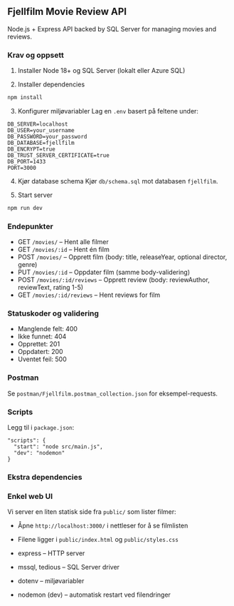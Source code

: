 ## Fjellfilm Movie Review API

Node.js + Express API backed by SQL Server for managing movies and reviews.

### Krav og oppsett

1) Installer Node 18+ og SQL Server (lokalt eller Azure SQL)

2) Installer dependencies
```bash
npm install
```

3) Konfigurer miljøvariabler
Lag en `.env` basert på feltene under:
```
DB_SERVER=localhost
DB_USER=your_username
DB_PASSWORD=your_password
DB_DATABASE=fjellfilm
DB_ENCRYPT=true
DB_TRUST_SERVER_CERTIFICATE=true
DB_PORT=1433
PORT=3000
```

4) Kjør database schema
Kjør `db/schema.sql` mot databasen `fjellfilm`.

5) Start server
```bash
npm run dev
```

### Endepunkter

- GET `/movies/` – Hent alle filmer
- GET `/movies/:id` – Hent én film
- POST `/movies/` – Opprett film (body: title, releaseYear, optional director, genre)
- PUT `/movies/:id` – Oppdater film (samme body-validering)
- POST `/movies/:id/reviews` – Opprett review (body: reviewAuthor, reviewText, rating 1-5)
- GET `/movies/:id/reviews` – Hent reviews for film

### Statuskoder og validering

- Manglende felt: 400
- Ikke funnet: 404
- Opprettet: 201
- Oppdatert: 200
- Uventet feil: 500

### Postman

Se `postman/Fjellfilm.postman_collection.json` for eksempel-requests.

### Scripts

Legg til i `package.json`:
```
"scripts": {
  "start": "node src/main.js",
  "dev": "nodemon"
}
```

### Ekstra dependencies
### Enkel web UI

Vi server en liten statisk side fra `public/` som lister filmer:

- Åpne `http://localhost:3000/` i nettleser for å se filmlisten
- Filene ligger i `public/index.html` og `public/styles.css`


- express – HTTP server
- mssql, tedious – SQL Server driver
- dotenv – miljøvariabler
 - nodemon (dev) – automatisk restart ved filendringer

